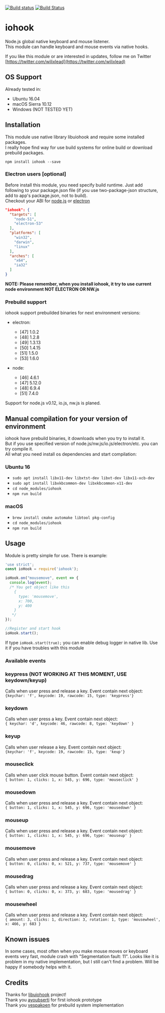 [![Build status](https://ci.appveyor.com/api/projects/status/ph54iicf29ipy8wm?svg=true)](https://ci.appveyor.com/project/WilixLead/iohook)
[![Build Status](https://travis-ci.org/WilixLead/iohook.svg?branch=master)](https://travis-ci.org/WilixLead/iohook)

# iohook
Node.js global native keyboard and mouse listener.  
This module can handle keyboard and mouse events via native hooks.  

If you like this module or are interested in updates, follow me on Twitter [https://twitter.com/wilixlead](https://twitter.com/wilixlead)

## OS Support
Already tested in:
- Ubuntu 16.04
- macOS Sierra 10.12
- Windows (NOT TESTED YET)

## Installation
This module use native library libuiohook and require some installed packages.  
I really hope find way for use build systems for online build or download prebuild packages.

`npm install iohook --save`

### Electron users [optional]
Before install this module, you need specify build runtime.
Just add following to your package.json file
(if you use two-package-json structure, add to app's package.json, not to build).  
Checkout your ABI for [node.js](https://nodejs.org/en/download/releases/) or [electron](https://www.npmjs.com/package/electron-abi)
```json
"iohook": {
  "targets": [
    "node-51",
    "electron-53"
  ],
  "platforms": [
    "win32",
    "darwin",
    "linux"
  ],
  "arches": [
    "x64",
    "ia32"
  ]
}
```
**NOTE: Please remember, when you install iohook, it try to use current node environment NOT ELECTRON OR NW.js**

### Prebuild support  
iohook support prebuilded binaries for next environment versions:  
- electron:
  - [47] 1.0.2
  - [48] 1.2.8
  - [49] 1.3.13
  - [50] 1.4.15
  - [51] 1.5.0
  - [53] 1.6.0

- node:
  - [46] 4.6.1
  - [47] 5.12.0
  - [48] 6.9.4
  - [51] 7.4.0

Support for node.js v0.12, io.js, nw.js is planed.

## Manual compilation for your version of environment  
iohook have prebuild binaries, it downloads when you try to install it.  
But if you use specified version of node.js/nw.js/io.js/electron/etc. you can try compile it.  
All what you need install os dependencies and start compilation:

### Ubuntu 16
- `sudo apt install libx11-dev libxtst-dev libxt-dev libx11-xcb-dev`
- `sudo apt install libxkbcommon-dev libxkbcommon-x11-dev`
- `cd node_modules/iohook`
- `npm run build`

### macOS
- `brew install cmake automake libtool pkg-config`
- `cd node_modules/iohook`
- `npm run build`

## Usage
Module is pretty simple for use. There is example:  

```javascript
'use strict';
const ioHook = require('iohook');

ioHook.on("mousemove", event => {
  console.log(event);
  /* You get object like this
    {
      type: 'mousemove',
      x: 700,
      y: 400
    }
   */
});

//Register and start hook
ioHook.start();
```
If type ```ioHook.start(true);``` you can enable debug logger in native lib. Use it if you have troubles with this module


### Available events

### keypress (NOT WORKING AT THIS MOMENT, USE keydown/keyup)
Calls when user press and release a key. Event contain next object:  
`{keychar: 'f', keycode: 19, rawcode: 15, type: 'keypress'}`

### keydown
Calls when user press a key. Event contain next object:  
`{ keychar: 'd', keycode: 46, rawcode: 8, type: 'keydown' }`

### keyup
Calls when user release a key. Event contain next object:  
`{keychar: 'f', keycode: 19, rawcode: 15, type: 'keup'}`

### mouseclick
Calls when user click mouse button. Event contain next object:  
`{ button: 1, clicks: 1, x: 545, y: 696, type: 'mouseclick' }`

### mousedown
Calls when user press and release a key. Event contain next object:  
`{ button: 1, clicks: 1, x: 545, y: 696, type: 'mousedown' }`

### mouseup
Calls when user press and release a key. Event contain next object:  
`{ button: 1, clicks: 1, x: 545, y: 696, type: 'mouseup' }`

### mousemove
Calls when user press and release a key. Event contain next object:  
`{ button: 0, clicks: 0, x: 521, y: 737, type: 'mousemove' }`

### mousedrag
Calls when user press and release a key. Event contain next object:  
`{ button: 0, clicks: 0, x: 373, y: 683, type: 'mousedrag' }`

### mousewheel
Calls when user press and release a key. Event contain next object:  
`{ amount: 3, clicks: 1, direction: 3, rotation: 1, type: 'mousewheel', x: 466, y: 683 }`

## Known issues
In some cases, most often when you make mouse moves or keyboard events very fast,
module crash with "Segmentation fault: 11". Looks like it is problem in my native implementation,
but I still can't find a problem. Will be happy if somebody helps with it.

## Credits
Thanks for [libuiohook](https://github.com/kwhat/libuiohook) project!    
Thank you [ayoubserti](https://github.com/ayoubserti) for first iohook prototype  
Thank you [vespakoen](https://github.com/vespakoen) for prebuild system implementation
